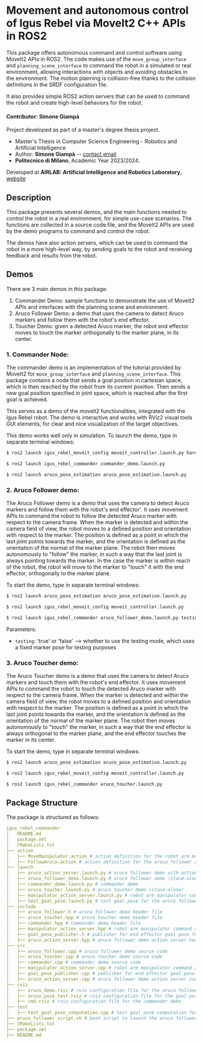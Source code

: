 # Movement and autonomous control of Igus Rebel via MoveIt2 C++ APIs in ROS2

This package offers autonomous command and control software using MoveIt2 APIs in ROS2. The code makes use of the `move_group_interface` 
and `planning_scene_interface` to command the robot in a simulated or real environment, allowing interactions with objects and
avoiding obstacles in the environment. The motion planning is collision-free thanks to the collision definitions in the SRDF configuration file.

It also provides simple ROS2 action servers that can be used to command the robot and create high-level behaviors for the robot.

#### Contributor: Simone Giampà

Project developed as part of a master's degree thesis project.

- Master's Thesis in Computer Science Engineering - Robotics and Artificial Intelligence
- Author: __Simone Giampà__ -- [contact email](simone.giampa@mail.polimi.it)
- **Politecnico di Milano**, Academic Year 2023/2024.

Developed at **AIRLAB: Artificial Intelligence and Robotics Laboratory**, [website](https://airlab.deib.polimi.it/)

## Description

This package presents several demos, and the main functions needed to control the robot in a real environment, for simple use-case scenarios.
The functions are collected in a source code file, and the MoveIt2 APIs are used by the demo programs to command and control the robot.

The demos have also action servers, which can be used to command the robot in a more high-level way, by sending goals to the robot
and receiving feedback and results from the robot.

## Demos

There are 3 main demos in this package:
1. Commander Demo: sample functions to demonstrate the use of MoveIt2 APIs and interfaces with the planning scene and environment.
2. Aruco Follower Demo: a demo that uses the camera to detect Aruco markers and follow them with the robot's end effector.
3. Toucher Demo: given a detected Aruco marker, the robot end effector moves to touch the marker orthogonally to the marker plane, in its center.

### 1. Commander Node:

The commander demo is an implementation of the tutorial provided by MoveIt2 for `move_group_interface` and `planning_scene_interface`.
This package contains a node that sends a goal position in cartesian space, which is then reached by the robot from its current position.
Then sends a new goal position specified in joint space, which is reached after the first goal is achieved.

This serves as a demo of the moveit2 functionalities, integrated with the Igus Rebel robot. The demo is interactive and works
with RViz2 visual tools GUI elements, for clear and nice visualization of the target objectives.

This demo works well only in simulation. To launch the demo, type in separate terminal windows:

```bash
$ ros2 launch igus_rebel_moveit_config moveit_controller.launch.py hardware_protocol:=simulation

$ ros2 launch igus_rebel_commander commander_demo.launch.py

$ ros2 launch aruco_pose_estimation aruco_pose_estimation.launch.py
```

### 2. Aruco Follower demo:

The Aruco Follower demo is a demo that uses the camera to detect Aruco markers and follow them with the robot's end effector'.
It uses movement APIs to command the robot to follow the detected Aruco marker with respect to the camera frame. When the marker is detected
and within the camera field of view, the robot moves to a defined position and orientation with respect to the marker.
The position is defined as a point in which the last joint points towards the marker, and the orientation is defined as the orientation 
of the normal of the marker plane. The robot then moves autonomously to "follow" the marker, in such a way that the last joint is always pointing
towards the marker. In the case the marker is within reach of the robot, the robot will move to the marker to "touch" it with the end effector,
orthogonally to the marker plane.

To start the demo, type in separate terminal windows:

``` bash
$ ros2 launch aruco_pose_estimation aruco_pose_estimation.launch.py

$ ros2 launch igus_rebel_moveit_config moveit_controller.launch.py

$ ros2 launch igus_rebel_commander aruco_follower_demo.launch.py testing:=false
```

Parameters:
- `testing`: 'true' or 'false' --> whether to use the testing mode, which uses a fixed marker pose for testing purposes

### 3. Aruco Toucher demo:

The Aruco Toucher demo is a demo that uses the camera to detect Aruco markers and touch them with the robot's end effector.
It uses movement APIs to command the robot to touch the detected Aruco marker with respect to the camera frame. When the marker is detected
and within the camera field of view, the robot moves to a defined position and orientation with respect to the marker.
The position is defined as a point in which the last joint points towards the marker, and the orientation is defined as the orientation
of the normal of the marker plane. The robot then moves autonomously to "touch" the marker, in such a way that the end effector is always
orthogonal to the marker plane, and the end effector touches the marker in its center.

To start the demo, type in separate terminal windows:

``` bash
$ ros2 launch aruco_pose_estimation aruco_pose_estimation.launch.py

$ ros2 launch igus_rebel_moveit_config moveit_controller.launch.py

$ ros2 launch igus_rebel_commander aruco_toucher.launch.py
```

## Package Structure

The package is structured as follows:

```yaml
igus_rebel_commander
│   README.md
│   package.xml
│   CMakeLists.txt
├── action
│   ├── MoveManipulator.action # action definition for the robot arm manipulator command action server
│   ├── FollowAruco.action # action definition for the aruco follower demo action server
├── launch
│   ├── aruco_action_server.launch.py # aruco follower demo with action server
│   ├── aruco_follower_demo.launch.py # aruco follower demo (stand-alone)
│   ├── commander_demo.launch.py # commander demo
│   ├── aruco_toucher.launch.py # aruco toucher demo (stand-alone)
│   ├── manipulator_action_server.launch.py # robot arm manipulator command action server
│   ├── test_goal_pose.launch.py # test goal pose for the aruco follower demo
├── include
│   ├── aruco_follower.h # aruco follower demo header file
│   ├── aruco_toucher.hpp # aruco toucher demo header file
│   ├── commander.hpp # commander demo header file
│   ├── manipulator_action_server.hpp # robot arm manipulator command action server header file
│   ├── goal_pose_publisher.h # publisher for end effector goal pose for the aruco follower demo
│   ├── aruco_action_server.hpp # aruco follower demo action server header file
├── src
│   ├── aruco_follower.cpp # aruco follower demo source code
│   ├── aruco_toucher.cpp # aruco toucher demo source code
│   ├── commander.cpp # commander demo source code
│   ├── manipulator_action_server.cpp # robot arm manipulator command action server source code
│   ├── goal_pose_publisher.cpp # publisher for end effector goal pose for the aruco follower demo
│   ├── aruco_action_server.cpp # aruco follower demo action server source code
├── rviz
│   ├── aruco_demo.rviz # rviz configuration file for the aruco follower demo
│   ├── aruco_pose_test.rviz # rviz configuration file for the goal pose test
│   ├── cmd.rviz # rviz configuration file for the commander demo
├── test
│   ├── test_goal_pose_computation.cpp # test goal pose computation for the aruco follower demo
├── aruco_follower_script.sh # bash script to launch the aruco follower demo
├── CMakeLists.txt
├── package.xml
├── README.md
```